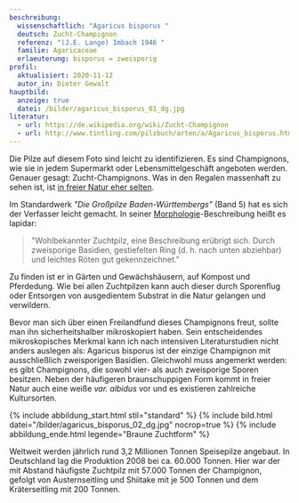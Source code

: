 ```yaml
---
beschreibung:
  wissenschaftlich: "Agaricus bisporus "
  deutsch: Zucht-Champignon
  referenz: "(J.E. Lange) Imbach 1946 "
  familie: Agaricaceae
  erlaeuterung: bisporus = zweisporig
profil:
  aktualisiert: 2020-11-12
  autor_in: Dieter Gewalt
hauptbild:
  anzeige: true
  datei: /bilder/agaricus_bisporus_01_dg.jpg
literatur:
  - url: https://de.wikipedia.org/wiki/Zucht-Champignon
  - url: http://www.tintling.com/pilzbuch/arten/a/Agaricus_bisporus.html
---
```

Die Pilze auf diesem Foto sind leicht zu identifizieren. Es sind Champignons, wie sie in jedem Supermarkt oder Lebensmittelgeschäft angeboten werden. Genauer gesagt: Zucht-Champignons. Was in den Regalen massenhaft zu sehen ist, ist [in freier Natur eher selten](http://hessen.pilze-deutschland.de/organismen/agaricus-bisporus-je-lange-imbach-1951).

Im Standardwerk *"Die Großpilze Baden-Württembergs"* (Band 5) hat es sich der Verfasser leicht gemacht. In seiner [Morphologie](Morphologie "Glossar")-Beschreibung heißt es lapidar:

> "Wohlbekannter Zuchtpilz, eine Beschreibung erübrigt sich. Durch zweisporige Basidien, gestiefelten Ring (d. h. nach unten abziehbar) und leichtes Röten gut gekennzeichnet."

Zu finden ist er in Gärten und Gewächshäusern, auf Kompost und Pferdedung. Wie bei allen Zuchtpilzen kann auch dieser durch Sporenflug oder Entsorgen von ausgedientem Substrat in die Natur gelangen und verwildern.

Bevor man sich über einen Freilandfund dieses Champignons freut, sollte man ihn sicherheitshalber mikroskopiert haben. Sein entscheidendes mikroskopisches Merkmal kann ich nach intensiven Literaturstudien nicht anders auslegen als: Agaricus bisporus ist der einzige Champignon mit ausschließlich zweisporigen Basidien. Gleichwohl muss angemerkt werden: es gibt Champignons, die sowohl vier- als auch zweisporige Sporen besitzen. Neben der häufigeren braunschuppigen Form kommt in freier Natur auch eine weiße *var. albidus* vor und es existieren zahlreiche Kultursorten.

{% include abbildung_start.html stil="standard" %}
{% include bild.html datei="/bilder/agaricus_bisporus_02_dg.jpg" nocrop=true %}
{% include abbildung_ende.html legende="Braune Zuchtform" %}

Weltweit werden jährlich rund 3,2 Millionen Tonnen Speisepilze angebaut. In Deutschland lag die Produktion 2008 bei ca. 60.000 Tonnen. Hier war der mit Abstand häufigste Zuchtpilz mit 57.000 Tonnen der Champignon, gefolgt von Austernseitling und Shiitake mit je 500 Tonnen und dem Kräterseitling mit 200 Tonnen.